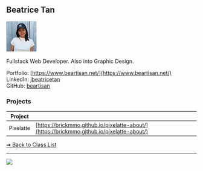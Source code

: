 <style>@import url("//readme.codeadam.ca/readme.css");</style>

## Beatrice Tan

![Beatrice Tan](../images/beartisan.png)

Fullstack Web Developer. Also into Graphic Design.

Portfolio: [https://www.beartisan.net/](https://www.beartisan.net/)  
LinkedIn: [jbeatricetan](https://www.linkedin.com/in/jbeatricetan/)  
GitHub: [beartisan](https://github.com/beartisan)  

### Projects

| Project | |
| - | - |
| Pixelatte | [https://brickmmo.github.io/pixelatte-about/](https://brickmmo.github.io/pixelatte-about/) |

[&#10132; Back to Class List](/)

---

<a href="https://brickmmo.com">
<img src="https://brickmmo.com/images/brickmmo-logo-horizontal.jpg" width="100">
</a>
